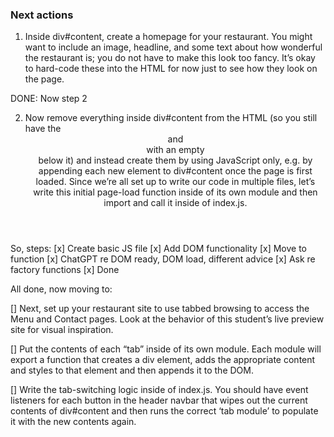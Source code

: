 ### Next actions ###
1. Inside div#content, create a homepage for your restaurant. You might want to include an image, headline, and some text about how wonderful the restaurant is; you do not have to make this look too fancy. It’s okay to hard-code these into the HTML for now just to see how they look on the page.

DONE: Now step 2

2. Now remove everything inside div#content from the HTML (so you still have the <header> and <nav> with an empty <div id="content"> below it) and instead create them by using JavaScript only, e.g. by appending each new element to div#content once the page is first loaded. Since we’re all set up to write our code in multiple files, let’s write this initial page-load function inside of its own module and then import and call it inside of index.js.

So, steps:
[x] Create basic JS file
[x] Add DOM functionality
[x] Move to function
[x] ChatGPT re DOM ready, DOM load, different advice
[x] Ask re factory functions
[x] Done

All done, now moving to:

[] Next, set up your restaurant site to use tabbed browsing to access the Menu and Contact pages. Look at the behavior of this student’s live preview site for visual inspiration.

[] Put the contents of each “tab” inside of its own module. Each module will export a function that creates a div element, adds the appropriate content and styles to that element and then appends it to the DOM.

[] Write the tab-switching logic inside of index.js. You should have event listeners for each button in the header navbar that wipes out the current contents of div#content and then runs the correct ‘tab module’ to populate it with the new contents again.